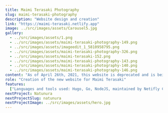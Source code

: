 ```yaml
---
title: Maimi Terasaki Photography
slug: maimi-terasaki-photography
description: "Website design and creation"
link: "https://maimi-terasaki.netlify.app"
image: ../src/images/assets/Carousel5.jpg
gallery:
  - ../src/images/assets/1.png
  - ../src/images/assets/maimi-terasaki-photography-149.png
  - ../src/images/assets/imageedit_1_5810958795.png
  - ../src/images/assets/maimi-terasaki-photography-326.png
  - ../src/images/assets/maimi-terasaki-152.png
  - ../src/images/assets/maimi-terasaki-photography-143.png
  - ../src/images/assets/maimi-terasaki-photography-140.png
  - ../src/images/assets/maimi-terasaki-photography-146.png
content: "As of April 26th, 2021, this website is deprecated and is being hosted on Netlify only as a design showcase for my portfolio. This website was built with HugoJS, Netlify CMS, and Cloudinary for image management"
role: "Creation of the new website for Maimi Terasaki"
features:
  ["Languages and tools used: Hugo, Go, NodeJS, maintained by Netifly CMS."]
nextProject: Natunura
nextProjectSlug: natunura
nextProjectImage: ../src/images/assets/hero.jpg
---
```

